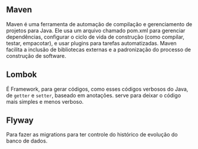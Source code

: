 ## Maven
Maven é uma ferramenta de automação de compilação e gerenciamento de projetos para Java. Ele usa um arquivo chamado pom.xml para gerenciar dependências, configurar o ciclo de vida de construção (como compilar, testar, empacotar), e usar plugins para tarefas automatizadas. Maven facilita a inclusão de bibliotecas externas e a padronização do processo de construção de software.
## Lombok 
É Framework, para gerar códigos, como esses códigos verbosos do Java, de `getter` e `setter`, baseado em anotações. serve para deixar  o código mais simples e menos verboso.  
## Flyway 
Para fazer as migrations para ter controle do histórico de evolução do banco de dados.